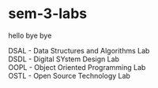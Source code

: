 # sem-3-labs

hello bye bye

DSAL - Data Structures and Algorithms Lab<br>
DSDL - Digital SYstem Design Lab<br>
OOPL - Object Oriented Programming Lab<br>
OSTL - Open Source Technology Lab<br>
